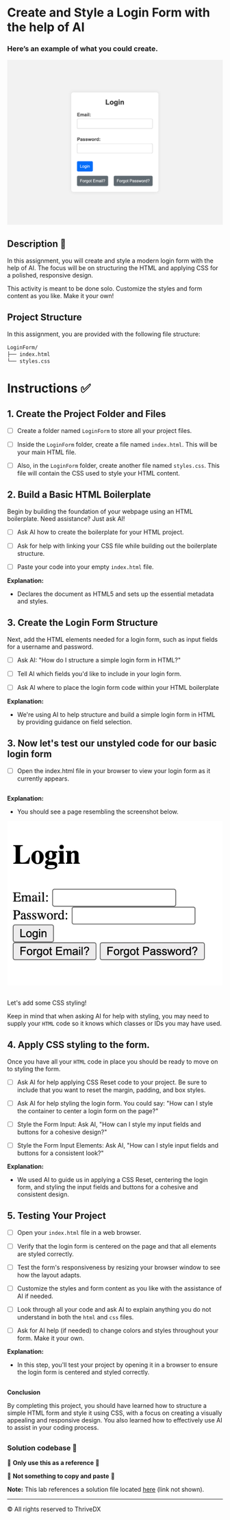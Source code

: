 
# Create and Style a Login Form with the help of AI

### Here’s an example of what you could create.
![Screenshot of a basic styled HTML login form with fields for Email and Password, including a 'Login' and 'Forgot Password? button' set against a simple background.](./assets/images/example.png)

## Description 📄
In this assignment, you will create and style a modern login form with the help of AI. The focus will be on structuring the HTML and applying CSS for a polished, responsive design.

This activity is meant to be done solo.
Customize the styles and form content as you like. Make it your own!

##

## Project Structure

In this assignment, you are provided with the following file structure:

```
LoginForm/
├── index.html
└── styles.css
```

# Instructions ✅

## 1. **Create the Project Folder and Files**
   - [ ] Create a folder named `LoginForm` to store all your project files.
   
   - [ ] Inside the `LoginForm` folder, create a file named `index.html`. This will be your main HTML file.
   
   - [ ] Also, in the `LoginForm` folder, create another file named `styles.css`. This file will contain the CSS used to style your HTML content.


## 2. **Build a Basic HTML Boilerplate**
Begin by building the foundation of your webpage using an HTML boilerplate. Need assistance? Just ask AI!

- [ ] Ask AI how to create the boilerplate for your HTML project. 

- [ ] Ask for help with linking your CSS file while building out the boilerplate structure. 

- [ ] Paste your code into your empty `index.html` file.

**Explanation:**
- Declares the document as HTML5 and sets up the essential metadata and styles.

## 3. **Create the Login Form Structure** 
Next, add the HTML elements needed for a login form, such as input fields for a username and password. 

- [ ] Ask AI: "How do I structure a simple login form in HTML?" 

- [ ] Tell AI which fields you'd like to include in your login form.

- [ ] Ask AI where to place the login form code within your HTML boilerplate

**Explanation:**
- We're using AI to help structure and build a simple login form in HTML by providing guidance on field selection.

## 3. **Now let's test our unstyled code for our basic login form**

- [ ] Open the index.html file in your browser to view your login form as it currently appears.

##

**Explanation:**
- You should see a page resembling the screenshot below.

![Screenshot of a basic, unstyled HTML login form featuring fields for Email and Password, along with 'Login' and 'Forgot Password?' buttons.](./assets/images/example2.png)

##

 Let's add some CSS styling!

 Keep in mind that when asking AI for help with styling, you may need to supply your `HTML` code so it knows which classes or IDs you may have used.

## 4. **Apply CSS styling to the form.**
Once you have all your `HTML` code in place you should be ready to move on to styling the form.

- [ ] Ask AI for help applying CSS Reset code to your project. Be sure to include that you want to reset the margin, padding, and box styles.

- [ ] Ask AI for help styling the login form. You could say: "How can I style the container to center a login form on the page?"

- [ ] Style the Form Input: Ask AI, "How can I style my input fields and buttons for a cohesive design?"

- [ ] Style the Form Input Elements: Ask AI, "How can I style input fields and buttons for a consistent look?"

**Explanation:**
- We used AI to guide us in applying a CSS Reset, centering the login form, and styling the input fields and buttons for a cohesive and consistent design.

## 5. **Testing Your Project**

- [ ] Open your `index.html` file in a web browser.

- [ ] Verify that the login form is centered on the page and that all elements are styled correctly.

- [ ] Test the form's responsiveness by resizing your browser window to see how the layout adapts.

- [ ] Customize the styles and form content as you like with the assistance of AI if needed.

- [ ] Look through all your code and ask AI to explain anything you do not understand in both the `html` and `css` files.

- [ ] Ask for AI help (if needed) to change colors and styles throughout your form. Make it your own. 

**Explanation:**
- In this step, you'll test your project by opening it in a browser to ensure the login form is centered and styled correctly. 

## 

**Conclusion**

By completing this project, you should have learned how to structure a simple HTML form and style it using CSS, with a focus on creating a visually appealing and responsive design. You also learned how to effectively use AI to assist in your coding process.

##

### Solution codebase 👀
🛑 **Only use this as a reference** 🛑

💾 **Not something to copy and paste** 💾

**Note:**  This lab references a solution file located [here](https://github.com/HackerUSA-CE/aisd-wde-03-styling-a-form/tree/solution) (link not shown).

---

© All rights reserved to ThriveDX

